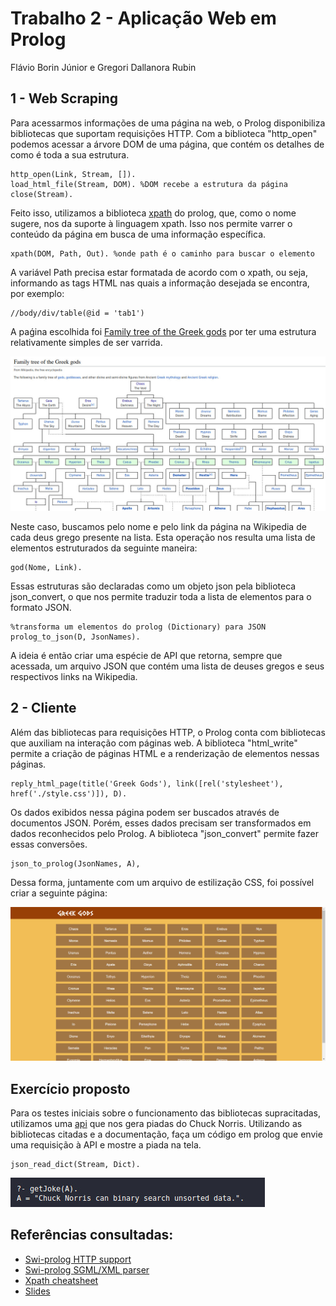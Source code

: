 # Trabalho 2 - Aplicação Web em Prolog
Flávio Borin Júnior e Gregori Dallanora Rubin
## 1 - Web Scraping
Para acessarmos informações de uma página na web, o Prolog disponibiliza bibliotecas que suportam requisições HTTP. Com a biblioteca "http_open" podemos acessar a árvore DOM de uma página, que contém os detalhes de como é toda a sua estrutura.
	
```
http_open(Link, Stream, []).
load_html_file(Stream, DOM). %DOM recebe a estrutura da página
close(Stream).
```

Feito isso, utilizamos a biblioteca [xpath](https://www.swi-prolog.org/pldoc/doc_for?object=section(%27packages/sgml.html%27)) do prolog, que, como o nome sugere, nos da suporte à linguagem xpath. Isso nos permite varrer o conteúdo da página em busca de uma informação específica. 
	
```
xpath(DOM, Path, Out). %onde path é o caminho para buscar o elemento
```
A variável Path precisa estar formatada de acordo com o xpath, ou seja, informando as tags HTML nas quais a informação desejada se encontra, por exemplo:

```
//body/div/table(@id = 'tab1')
```

A paǵina escolhida foi [Family tree of the Greek gods](https://en.wikipedia.org/wiki/Family_tree_of_the_Greek_gods) por ter uma estrutura relativamente simples de ser varrida.

![pagina](GreekTree.png)

Neste caso, buscamos pelo nome e pelo link da página na Wikipedia de cada deus grego presente na lista. Esta operação nos resulta uma lista de elementos estruturados da seguinte maneira:
	
```
god(Nome, Link).
``` 
	
Essas estruturas são declaradas como um objeto json pela biblioteca json_convert, o que nos permite traduzir toda a lista de elementos para o formato JSON.

```
%transforma um elementos do prolog (Dictionary) para JSON
prolog_to_json(D, JsonNames). 
```

A ideia é então criar uma espécie de API que retorna, sempre que acessada, um arquivo JSON que contém uma lista de deuses gregos e seus respectivos links na Wikipedia.

## 2 - Cliente
Além das bibliotecas para requisições HTTP, o Prolog conta com bibliotecas que auxiliam na interação com páginas web. A biblioteca "html_write" permite a criação de páginas HTML e a renderização de elementos nessas páginas.

```
reply_html_page(title('Greek Gods'), link([rel('stylesheet'), href('./style.css')]), D).
```

Os dados exibidos nessa página podem ser buscados através de documentos JSON. Porém, esses dados precisam ser transformados em dados reconhecidos pelo Prolog. A biblioteca "json_convert" permite fazer essas conversões.

```
json_to_prolog(JsonNames, A),
```

Dessa forma, juntamente com um arquivo de estilização CSS, foi possível criar a seguinte página:

![paginaweb](pagina.png)

## Exercício proposto
Para os testes iniciais sobre o funcionamento das bibliotecas supracitadas, utilizamos uma [api](https://api.chucknorris.io/jokes/random?category=dev) que nos gera piadas do Chuck Norris. Utilizando as bibliotecas citadas e a documentação, faça um código em prolog que envie uma requisição à API e mostre a piada na tela.

```
json_read_dict(Stream, Dict).
```


![piada](piada.png)
	
## Referências consultadas:

- [Swi-prolog HTTP support](https://www.swi-prolog.org/pldoc/doc_for?object=section(%27packages/http.html%27))
- [Swi-prolog SGML/XML parser](https://www.swi-prolog.org/pldoc/doc_for?object=section(%27packages/sgml.html%27))
- [Xpath cheatsheet](https://devhints.io/xpath)
- [Slides](https://docs.google.com/presentation/d/1LL7Fk0Ao-ExhzlIsP45F1qtT9vwAuIuUTr3afHlDiKc/edit?usp=sharing)
